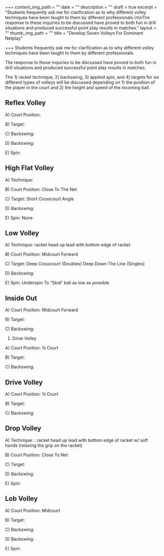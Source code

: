 +++
content_img_path = ""
date = ""
description = ""
draft = true
excerpt = "Students frequently ask me for clarification as to why different volley techniques have been taught to them by different professionals.\n\nThe response to these inquiries to be discussed have proved to both fun in drill situations and produced successful point play results in matches."
layout = ""
thumb_img_path = ""
title = "Develop Seven Volleys For Dominant Netplay"

+++
Students frequently ask me for clarification as to why different volley techniques have been taught to them by different professionals.

The response to these inquiries to be discussed have proved to both fun in drill situations and produced successful point play results in matches.

The 1) racket technique, 2) backswing, 3) applied spin, and 4) targets for six different types of volleys will be discussed depending on 1) the position of the player in the court and 2) the height and speed of the incoming ball.

## Reflex Volley

A) Court Position: 

B) Target:

C) Backswing:

D) Backswing:

E) Spin:

## High Flat Volley

A) Technique:

B) Court Position: Close To The Net

C) Target: Short Crosscourt Angle

D) Backswing:

E) Spin: None

## Low Volley

A) Technique: racket head up lead with bottom edge of racket

B) Court Position: Midcourt Forward

C) Target: Deep Crosscourt (Doubles) Deep Down-The Line (Singles)

D) Backswing:

E) Spin: Underspin To “Skid” ball as low as possible

## Inside Out

A) Court Position: Midcourt Forward

B) Target:

C) Backswing:

1. Drive Volley

A) Court Position: ¾ Court

B) Target:

C) Backswing:

## Drive Volley

A) Court Position: ¾ Court

B) Target:

C) Backswing:

## Drop Volley

A) Technique: : racket head up lead with bottom edge of racket w/ soft hands (relaxing the grip on the racket)

B) Court Position: Close To Net

C) Target:

D) Backswing:

E) Spin:

## Lob Volley

A) Court Position: Midcourt

B) Target:

C) Backswing:

D) Backswing:

E) Spin: